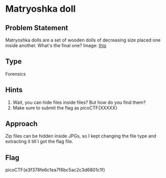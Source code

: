 # Matryoshka doll

## Problem Statement

Matryoshka dolls are a set of wooden dolls of decreasing size 
placed one inside another. What's the final one? Image: [this](https://mercury.picoctf.net/static/5ef2e9103d55972d975437f68175b9ab/dolls.jpg)


## Type

Forensics

## Hints

1. Wait, you can hide files inside files? But how do you find them?
2. Make sure to submit the flag as picoCTF{XXXXX}

## Approach

Zip files can be hidden inside JPGs, so I kept changing the file type and extracting it till I got the flag file.
## Flag

picoCTF{e3f378fe6c1ea7f6bc5ac2c3d6801c1f}